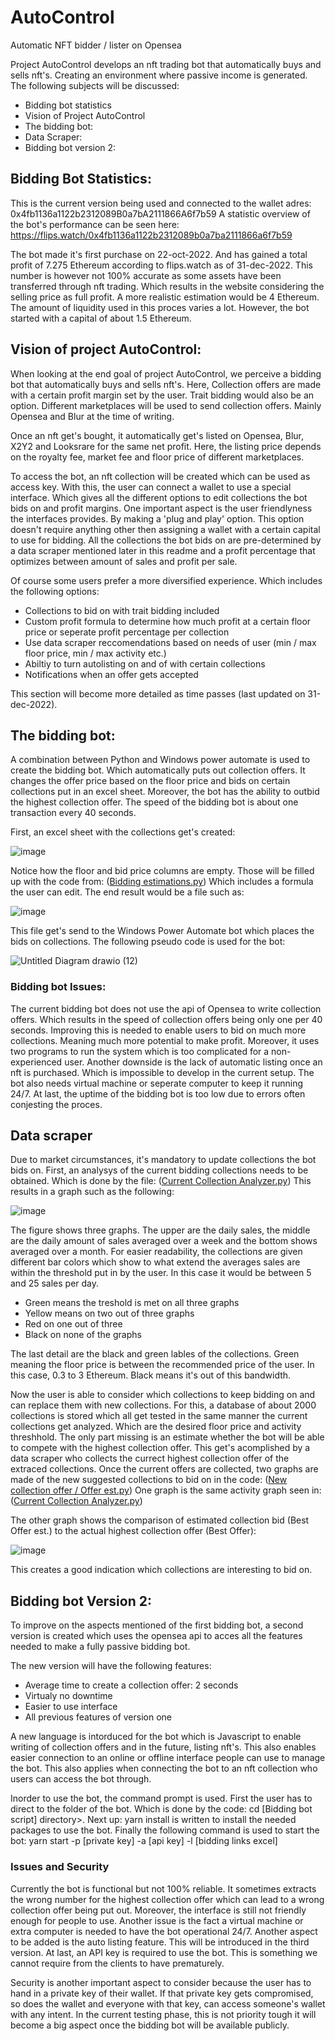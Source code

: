 # AutoControl
Automatic NFT bidder / lister on Opensea

Project AutoControl develops an nft trading bot that automatically buys and sells nft's. Creating an environment where passive income is generated. The following subjects will be discussed:
* Bidding bot statistics
* Vision of Project AutoControl
* The bidding bot:
* Data Scraper:
* Bidding bot version 2:

## Bidding Bot Statistics:

This is the current version being used and connected to the wallet adres: 0x4fb1136a1122b2312089B0a7bA2111866A6f7b59
A statistic overview of the bot's performance can be seen here: https://flips.watch/0x4fb1136a1122b2312089b0a7ba2111866a6f7b59

The bot made it's first purchase on 22-oct-2022. And has gained a total profit of 7.275 Ethereum according to flips.watch as of 31-dec-2022. This number is however not 100% accurate as some assets have been transferred through nft trading. Which results in the website considering the selling price as full profit. A more realistic estimation would be 4 Ethereum. The amount of liquidity used in this proces varies a lot. However, the bot started with a capital of about 1.5 Ethereum.

## Vision of project AutoControl:

When looking at the end goal of project AutoControl, we perceive a bidding bot that automatically buys and sells nft's. Here, Collection offers are made with a certain profit margin set by the user. Trait bidding would also be an option. Different marketplaces will be used to send collection offers. Mainly Opensea and Blur at the time of writing. 

Once an nft get's bought, it automatically get's listed on Opensea, Blur, X2Y2 and Looksrare for the same net profit. Here, the listing price depends on the royalty fee, market fee and floor price of different marketplaces.

To access the bot, an nft collection will be created which can be used as access key. With this, the user can connect a wallet to use a special interface. Which gives all the different options to edit collections the bot bids on and profit margins. One important aspect is the user friendlyness the interfaces provides. By making a 'plug and play' option. This option doesn't require anything other then assigning a wallet with a certain capital to use for bidding. All the collections the bot bids on are pre-determined by a data scraper mentioned later in this readme and a profit percentage that optimizes between amount of sales and profit per sale.

Of course some users prefer a more diversified experience. Which includes the following options:
* Collections to bid on with trait bidding included
* Custom profit formula to determine how much profit at a certain floor price or seperate profit percentage per collection
* Use data scraper reccomendations based on needs of user (min / max floor price, min / max activity etc.)
* Abiltiy to turn autolisting on and of with certain collections
* Notifications when an offer gets accepted

This section will become more detailed as time passes (last updated on 31-dec-2022). 

## The bidding bot:

A combination between Python and Windows power automate is used to create the bidding bot. Which automatically puts out collection offers. 
It changes the offer price based on the floor price and bids on certain collections put in an excel sheet. Moreover, the bot has the ability to outbid the highest collection offer. The speed of the bidding bot is about one transaction every 40 seconds.

First, an excel sheet with the collections get's created:

![image](https://user-images.githubusercontent.com/115187612/197603927-48edea0b-7f75-4a2c-a6e9-3f8dff0ee253.png) 

Notice how the floor and bid price columns are empty. Those will be filled up with the code from: ([Bidding estimations.py](https://github.com/Immersified/AutoControl/blob/main/Bidding%20estimations.py)) 
Which includes a formula the user can edit. The end result would be a file such as: 

![image](https://user-images.githubusercontent.com/115187612/197606901-a6b5d79e-2ef6-41c2-83af-b9f058a12f68.png)

This file get's send to the Windows Power Automate bot which places the bids on collections. The following pseudo code is used for the bot:

![Untitled Diagram drawio (12)](https://user-images.githubusercontent.com/115187612/210140890-89609c38-e826-4b43-958b-f4e38dddbf33.png)

### Bidding bot Issues:

The current bidding bot does not use the api of Opensea to write collection offers. Which results in the speed of collection offers being only one per 40 seconds. Improving this is needed to enable users to bid on much more collections. Meaning much more potential to make profit. Moreover, it uses two programs to run the system which is too complicated for a non-experienced user. Another downside is the lack of automatic listing once an nft is purchased. Which is impossible to develop in the current setup. The bot also needs virtual machine or seperate computer to keep it running 24/7. At last, the uptime of the bidding bot is too low due to errors often conjesting the proces.

## Data scraper

Due to market circumstances, it's mandatory to update collections the bot bids on. First, an analysys of the current bidding collections needs to be obtained. Which is done by the file: ([Current Collection Analyzer.py](https://github.com/Immersified/AutoControl/blob/main/Current%20collection%20analyzer.py)) This results in a graph such as the following: 

![image](https://user-images.githubusercontent.com/115187612/210141306-b83be809-8b3f-45f0-87ec-f16d87acfed5.png)

The figure shows three graphs. The upper are the daily sales, the middle are the daily amount of sales averaged over a week and the bottom shows averaged over a month. For easier readability, the collections are given different bar colors which show to what extend the averages sales are within the threshold put in by the user. In this case it would be between 5 and 25 sales per day. 
* Green means the treshold is met on all three graphs
* Yellow means on two out of three graphs
* Red on one out of three
* Black on none of the graphs

The last detail are the black and green lables of the collections. Green meaning the floor price is between the recommended price of the user. In this case, 0.3 to 3 Ethereum. Black means it's out of this bandwidth. 

Now the user is able to consider which collections to keep bidding on and can replace them with new collections. For this, a database of about 2000 collections is stored which all get tested in the same manner the current collections get analyzed. Which are the desired floor price and activity threshhold.
The only part missing is an estimate whether the bot will be able to compete with the highest collection offer. This get's acomplished by a data scraper who collects the currect highest collection offer of the extraced collections. Once the current offers are collected, two graphs are made of the new suggested collections to bid on in the code: ([New collection offer / Offer est.py](https://github.com/Immersified/AutoControl/blob/main/New%20Collection%20Offer%20%26%20Offer%20est.py)) One graph is  the same activity graph seen in: ([Current Collection Analyzer.py](https://github.com/Immersified/AutoControl/blob/main/Current%20collection%20analyzer.py))

The other graph shows the comparison of estimated collection bid (Best Offer est.) to the actual highest collection offer (Best Offer):

![image](https://user-images.githubusercontent.com/115187612/210148610-c032427a-a407-454a-a5ef-574aa3720844.png)

This creates a good indication which collections are interesting to bid on. 

## Bidding bot Version 2:

To improve on the aspects mentioned of the first bidding bot, a second version is created which uses the opensea api to acces all the features needed to make a fully passive bidding bot.

The new version will have the following features:
* Average time to create a collection offer: 2 seconds
* Virtualy no downtime 
* Easier to use interface
* All previous features of version one

A new language is intorduced for the bot which is Javascript to enable writing of collection offers and in the future, listing nft's. This also enables easier connection to an online or offline interface people can use to manage the bot. This also applies when connecting the bot to an nft collection who users can access the bot through. 

Inorder to use the bot, the command prompt is used. First the user has to direct to the folder of the bot. Which is done by the code: cd [Bidding bot script] directory>. Next up: yarn install is written to install the needed packages to use the bot. Finally the following command is used to start the bot: yarn start -p [private key] -a [api key] -l [bidding links excel]

### Issues and Security

Currently the bot is functional but not 100% reliable. It sometimes extracts the wrong number for the highest collection offer which can lead to a wrong collection offer being put out. Moreover, the interface is still not friendly enough for people to use. Another issue is the fact a virtual machine or extra computer is needed to have the bot operational 24/7. Another aspect to be added is the auto listing feature. This will be introduced in the third version. At last, an API key is required to use the bot. This is something we cannot require from the clients to have prematurely.

Security is another important aspect to consider because the user has to hand in a private key of their wallet. If that private key gets compromised, so does the wallet and everyone with that key, can access someone's wallet with any intent. In the current testing phase, this is not priority tough it will become a big aspect once the bidding bot will be available publicly. 
